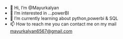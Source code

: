 - 👋 Hi, I’m @Mayurkalyan
- 👀 I’m interested in ...powerBI
- 🌱 I’m currently learning about python,powerbi & SQL
- 📫 How to reach me you can contact me on my mail mayurkalyan6567@gmail.com

<!---
Mayurkalyan/Mayurkalyan is a ✨ special ✨ repository because its `README.md` (this file) appears on your GitHub profile.
You can click the Preview link to take a look at your changes.
--->

